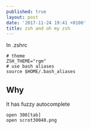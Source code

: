 ```yaml
---
published: true
layout: post
date: '2017-11-24 19:41 +0100'
title: zsh and oh my zsh
---
```

In .zshrc

	# theme
    ZSH_THEME="rgm"
    # use bash aliases
    source $HOME/.bash_aliases
    
## Why
It has fuzzy autocomplete

    open 300[tab]
    open scrot30040.png 
